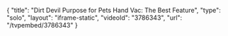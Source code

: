 {
    "title": "Dirt Devil Purpose for Pets Hand Vac: The Best Feature",
    "type": "solo",
    "layout": "iframe-static",
    "videoId": "3786343",
    "url": "\/tvpembed\/3786343"
}